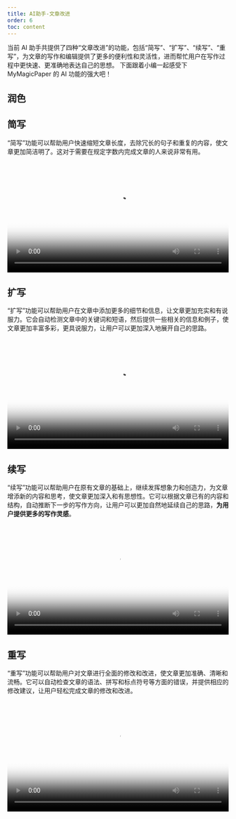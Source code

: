 ```yaml
---
title: AI助手-文章改进
order: 6
toc: content
---
```


当前 AI 助手共提供了四种“文章改进”的功能，包括“简写”、“扩写”、“续写”、“重写”，为文章的写作和编辑提供了更多的便利性和灵活性，进而帮忙用户在写作过程中更快速、更准确地表达自己的思想。
下面跟着小编一起感受下 MyMagicPaper 的 AI 功能的强大吧！

## 润色

## **简写**

“简写”功能可以帮助用户快速缩短文章长度，去除冗长的句子和重复的内容，使文章更加简洁明了。这对于需要在规定字数内完成文章的人来说非常有用。

<video width="100%" controls preload="metadata" playsinline="" poster="https://img.alicdn.com/imgextra/i1/6000000005392/O1CN01qinn7r1phaQY6Rkui_!!6000000005392-0-tbvideo.jpg"><source src="/video-44604262.mp4"></video>

## **扩写**

“扩写”功能可以帮助用户在文章中添加更多的细节和信息，让文章更加充实和有说服力。它会自动检测文章中的关键词和短语，然后提供一些相关的信息和例子，使文章更加丰富多彩，更具说服力，让用户可以更加深入地展开自己的思路。

<video width="100%" controls preload="metadata" playsinline="" poster="https://img.alicdn.com/imgextra/i2/6000000005805/O1CN01xW8y5f1skk0Gp9CkA_!!6000000005805-0-tbvideo.jpg"><source src="/video-11849149.mp4"></video>

## **续写**

“续写”功能可以帮助用户在原有文章的基础上，继续发挥想象力和创造力，为文章增添新的内容和思考，使文章更加深入和有思想性。它可以根据文章已有的内容和结构，自动推断下一步的写作方向，让用户可以更加自然地延续自己的思路，**为用户提供更多的写作灵感**。

<video width="100%" controls preload="metadata" playsinline="" poster="https://img.alicdn.com/imgextra/i4/6000000004426/O1CN01RfLU8o1iZ9pKMyXU9_!!6000000004426-0-tbvideo.jpg"><source src="/video-46488983.mp4"></video>

## **重写**

“重写”功能可以帮助用户对文章进行全面的修改和改进，使文章更加准确、清晰和流畅。它可以自动检查文章的语法、拼写和标点符号等方面的错误，并提供相应的修改建议，让用户轻松完成文章的修改和改进。

<video width="100%" controls preload="metadata" playsinline="" poster="https://img.alicdn.com/imgextra/i1/6000000007952/O1CN01H7thiB28c4M2Vb5Mf_!!6000000007952-0-tbvideo.jpg"><source src="/video-06308668.mp4"></video>
